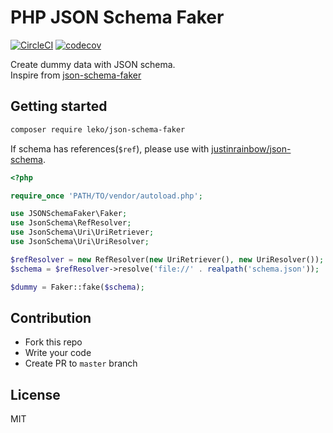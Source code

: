 
# PHP JSON Schema Faker
[![CircleCI](https://circleci.com/gh/Leko/php-json-schema-faker.svg?style=svg)](https://circleci.com/gh/Leko/php-json-schema-faker)
[![codecov](https://codecov.io/gh/Leko/php-json-schema-faker/branch/master/graph/badge.svg)](https://codecov.io/gh/Leko/php-json-schema-faker)

Create dummy data with JSON schema.  
Inspire from [json-schema-faker](https://github.com/json-schema-faker/json-schema-faker)

## Getting started

```bash
composer require leko/json-schema-faker
```

If schema has references(`$ref`), please use with [justinrainbow/json-schema](https://github.com/justinrainbow/json-schema).

```php
<?php

require_once 'PATH/TO/vendor/autoload.php';

use JSONSchemaFaker\Faker;
use JsonSchema\RefResolver;
use JsonSchema\Uri\UriRetriever;
use JsonSchema\Uri\UriResolver;

$refResolver = new RefResolver(new UriRetriever(), new UriResolver());
$schema = $refResolver->resolve('file://' . realpath('schema.json'));

$dummy = Faker::fake($schema);
```

## Contribution

* Fork this repo
* Write your code
* Create PR to `master` branch

## License

MIT
